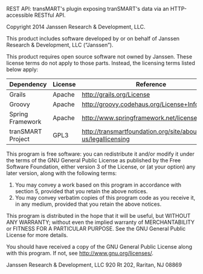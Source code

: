 REST API: transMART's plugin exposing tranSMART's data via an HTTP-accessible
RESTful API.

Copyright 2014 Janssen Research & Development, LLC.

This product includes software developed by or on behalf of Janssen Research &
Development, LLC (“Janssen”).

This product requires open source software not owned by Janssen. These license
terms do not apply to those parts. Instead, the licensing terms listed below
apply:

| Dependency        | License | Reference
| ------------------|---------| -----------------------------------------------------------
| Grails            | Apache  | <http://grails.org/License>
| Groovy            | Apache  | <http://groovy.codehaus.org/License+Information>
| Spring Framework  | Apache  | <http://www.springframework.net/license.html>
| tranSMART Project | GPL3    | <http://transmartfoundation.org/site/about-us/legallicensing>

This program is free software: you can redistribute it and/or modify it under
the terms of the GNU General Public License as published by the Free Software
Foundation, either version 3 of the License, or (at your option) any later
version, along with the following terms:

1. You may convey a work based on this program in accordance with section 5,
provided that you retain the above notices.
2. You may convey verbatim copies of this program code as you receive it, in
any medium, provided that you retain the above notices.

This program is distributed in the hope that it will be useful, but WITHOUT ANY
WARRANTY; without even the implied warranty of MERCHANTABILITY or FITNESS FOR A
PARTICULAR PURPOSE. See the GNU General Public License for more details.

You should have received a copy of the GNU General Public License
along with this program. If not, see <http://www.gnu.org/licenses/>.

Janssen Research & Development, LLC
920 Rt 202, Raritan, NJ 08869

